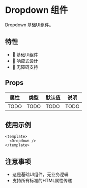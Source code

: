 # Dropdown 组件

Dropdown 基础UI组件。

## 特性

- 🎨 基础UI组件
- 📏 响应式设计
- 🎯 无障碍支持

## Props

| 属性 | 类型 | 默认值 | 说明 |
| ---- | ---- | ------ | ---- |
| TODO | TODO | TODO   | TODO |

## 使用示例

```vue
<template>
  <Dropdown />
</template>
```

## 注意事项

- 这是基础UI组件，无业务逻辑
- 支持所有标准的HTML属性传递
